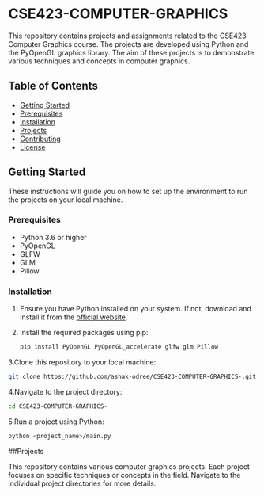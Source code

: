 # CSE423-COMPUTER-GRAPHICS

This repository contains projects and assignments related to the CSE423 Computer Graphics course. The projects are developed using Python and the PyOpenGL graphics library. The aim of these projects is to demonstrate various techniques and concepts in computer graphics.

## Table of Contents

- [Getting Started](#getting-started)
- [Prerequisites](#prerequisites)
- [Installation](#installation)
- [Projects](#projects)
- [Contributing](#contributing)
- [License](#license)

## Getting Started

These instructions will guide you on how to set up the environment to run the projects on your local machine.

### Prerequisites

- Python 3.6 or higher
- PyOpenGL
- GLFW
- GLM
- Pillow

### Installation

1. Ensure you have Python installed on your system. If not, download and install it from the [official website](https://www.python.org/downloads/).

2. Install the required packages using pip:

   ```bash
   pip install PyOpenGL PyOpenGL_accelerate glfw glm Pillow
   
3.Clone this repository to your local machine:
   ```bash
   git clone https://github.com/ashak-odree/CSE423-COMPUTER-GRAPHICS-.git
```
4.Navigate to the project directory:
   ```bash
   cd CSE423-COMPUTER-GRAPHICS-
```
5.Run a project using Python:
   ```bash
   python <project_name>/main.py
```
##Projects

This repository contains various computer graphics projects. Each project focuses on specific techniques or concepts in the field. Navigate to the individual project directories for more details.
